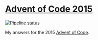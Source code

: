 # [Advent of Code 2015](https://adventofcode.com/2015)

[![Pipeline status][workflows-CI-badge]][actions]

My answers for the 2015 [Advent of Code](https://adventofcode.com/2015).


[workflows-CI-badge]: https://github.com/rjvdw/advent-of-code/workflows/CI%202015/badge.svg
[actions]: https://github.com/rjvdw/advent-of-code/actions?query=workflow%3A%22CI+2015%22
